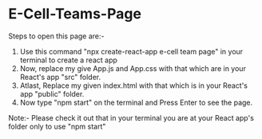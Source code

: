 # E-Cell-Teams-Page
Steps to open this page are:-
1. Use this command "npx create-react-app e-cell team page" in your terminal to create a react app
2. Now, replace my give App.js and App.css with that which are in your React's app "src" folder.
3. Atlast, Replace my given index.html with that which is in your React's app "public" folder.
4. Now type "npm start" on the terminal and Press Enter to see the page.

Note:- Please check it out that in your terminal you are at your React app's folder only to use "npm start" 
